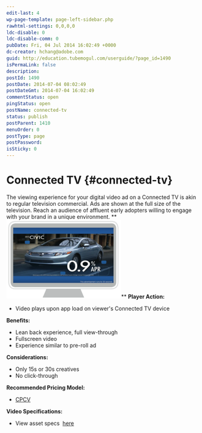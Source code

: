 ```yaml
---
edit-last: 4
wp-page-template: page-left-sidebar.php
rawhtml-settings: 0,0,0,0
ldc-disable: 0
ldc-disable-comm: 0
pubDate: Fri, 04 Jul 2014 16:02:49 +0000
dc-creator: hchang@adobe.com
guid: http://education.tubemogul.com/userguide/?page_id=1490
isPermaLink: false
description: 
postId: 1490
postDate: 2014-07-04 08:02:49
postDateGmt: 2014-07-04 16:02:49
commentStatus: open
pingStatus: open
postName: connected-tv
status: publish
postParent: 1410
menuOrder: 0
postType: page
postPassword: 
isSticky: 0
---
```


# Connected TV {#connected-tv}

The viewing experience for your digital video ad on a Connected TV is akin to regular television commercial. Ads are shown at the full size of the television. Reach an audience of affluent early adopters willing to engage with your brand in a unique environment. ** [ ![Connected TV](assets/connected-tv-300x205.png)](assets/connected-tv.png)** **Player Action:**

* Video plays upon app load on viewer's Connected TV device

**Benefits:**

* Lean back experience, full view-through
* Fullscreen video
* Experience similar to pre-roll ad

**Considerations:**

* Only 15s or 30s creatives
* No click-through

**Recommended Pricing Model:**

* [CPCV](../user-guide/planning/ad-formats/performance-pricing/user-guideplanningad-formatsperformance-pricing.md)

**Video Specifications:**

* View asset specs&nbsp; [here](../user-guide/planning/ad-formats/ad-specs/user-guideplanningad-formatsad-specs.md)


